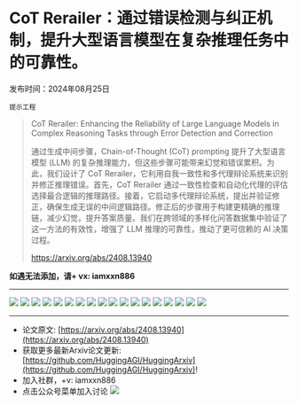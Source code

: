# CoT Rerailer：通过错误检测与纠正机制，提升大型语言模型在复杂推理任务中的可靠性。
发布时间：2024年08月25日

`提示工程`
> CoT Rerailer: Enhancing the Reliability of Large Language Models in Complex Reasoning Tasks through Error Detection and Correction
>
> 通过生成中间步骤，Chain-of-Thought (CoT) prompting 提升了大型语言模型 (LLM) 的复杂推理能力，但这些步骤可能带来幻觉和错误累积。为此，我们设计了 CoT Rerailer，它利用自我一致性和多代理辩论系统来识别并修正推理错误。首先，CoT Rerailer 通过一致性检查和自动化代理的评估选择最合逻辑的推理路径。接着，它启动多代理辩论系统，提出并验证修正，确保生成无误的中间逻辑路径。修正后的步骤用于构建更精确的推理链，减少幻觉，提升答案质量。我们在跨领域的多样化问答数据集中验证了这一方法的有效性，增强了 LLM 推理的可靠性，推动了更可信赖的 AI 决策过程。
>
> https://arxiv.org/abs/2408.13940

**如遇无法添加，请+ vx: iamxxn886**
<hr />

![](https://raw.githubusercontent.com/HuggingAGI/HuggingArxiv/main/paper_images/2408.13940/model_compare.jpg)
![](https://raw.githubusercontent.com/HuggingAGI/HuggingArxiv/main/paper_images/2408.13940/rerailer_overview.jpg)
![](https://raw.githubusercontent.com/HuggingAGI/HuggingArxiv/main/paper_images/2408.13940/multi_agent_debate_schematic.jpg)
![](https://raw.githubusercontent.com/HuggingAGI/HuggingArxiv/main/paper_images/2408.13940/postive_sample_2math_big.jpg)
![](https://raw.githubusercontent.com/HuggingAGI/HuggingArxiv/main/paper_images/2408.13940/cms.png)
![](https://raw.githubusercontent.com/HuggingAGI/HuggingArxiv/main/paper_images/2408.13940/acc_sub.png)
![](https://raw.githubusercontent.com/HuggingAGI/HuggingArxiv/main/paper_images/2408.13940/postive_sample_physics.jpg)
![](https://raw.githubusercontent.com/HuggingAGI/HuggingArxiv/main/paper_images/2408.13940/judge.jpg)
![](https://raw.githubusercontent.com/HuggingAGI/HuggingArxiv/main/paper_images/2408.13940/judge2.jpg)
![](https://raw.githubusercontent.com/HuggingAGI/HuggingArxiv/main/paper_images/2408.13940/step_verifier.jpg)
![](https://raw.githubusercontent.com/HuggingAGI/HuggingArxiv/main/paper_images/2408.13940/step_verifier_1.jpg)
![](https://raw.githubusercontent.com/HuggingAGI/HuggingArxiv/main/paper_images/2408.13940/multiagent_debate_1.jpg)
![](https://raw.githubusercontent.com/HuggingAGI/HuggingArxiv/main/paper_images/2408.13940/multiagent_debate.jpg)
![](https://raw.githubusercontent.com/HuggingAGI/HuggingArxiv/main/paper_images/2408.13940/Multi-Step_Correction.jpg)
![](https://raw.githubusercontent.com/HuggingAGI/HuggingArxiv/main/paper_images/2408.13940/wrong_gt.jpg)
![](https://raw.githubusercontent.com/HuggingAGI/HuggingArxiv/main/paper_images/2408.13940/lack_of_background_info.jpg)
![](https://raw.githubusercontent.com/HuggingAGI/HuggingArxiv/main/paper_images/2408.13940/Ambigious_Question.jpg)
![](https://raw.githubusercontent.com/HuggingAGI/HuggingArxiv/main/paper_images/2408.13940/samples.png)

<hr />

- 论文原文: [https://arxiv.org/abs/2408.13940](https://arxiv.org/abs/2408.13940)
- 获取更多最新Arxiv论文更新: [https://github.com/HuggingAGI/HuggingArxiv](https://github.com/HuggingAGI/HuggingArxiv)!
- 加入社群，+v: iamxxn886
- 点击公众号菜单加入讨论
![](https://raw.githubusercontent.com/HuggingAGI/wx_assets/main/2024/07/31/1722434818326-94339e92-22f1-4472-9d27-fed232f70b5d.jpeg)